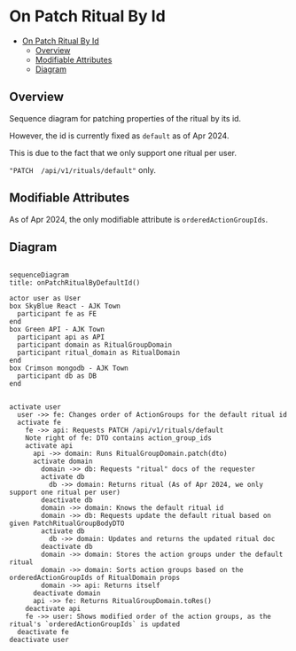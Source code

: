 # On Patch Ritual By Id

<!-- TOC -->

- [On Patch Ritual By Id](#on-patch-ritual-by-id)
  - [Overview](#overview)
  - [Modifiable Attributes](#modifiable-attributes)
  - [Diagram](#diagram)

<!-- /TOC -->

## Overview
Sequence diagram for patching properties of the ritual by its id.

However, the id is currently fixed as `default` as of Apr 2024.

This is due to the fact that we only support one ritual per user.

`"PATCH  /api/v1/rituals/default"` only.

## Modifiable Attributes

As of Apr 2024, the only modifiable attribute is `orderedActionGroupIds`.

## Diagram

```mermaid

sequenceDiagram
title: onPatchRitualByDefaultId()

actor user as User
box SkyBlue React - AJK Town
  participant fe as FE
end
box Green API - AJK Town
  participant api as API
  participant domain as RitualGroupDomain
  participant ritual_domain as RitualDomain
end
box Crimson mongodb - AJK Town
  participant db as DB
end


activate user
  user ->> fe: Changes order of ActionGroups for the default ritual id
  activate fe
    fe ->> api: Requests PATCH /api/v1/rituals/default
    Note right of fe: DTO contains action_group_ids
    activate api
      api ->> domain: Runs RitualGroupDomain.patch(dto)
      activate domain
        domain ->> db: Requests "ritual" docs of the requester
        activate db
          db ->> domain: Returns ritual (As of Apr 2024, we only support one ritual per user)
        deactivate db
        domain ->> domain: Knows the default ritual id
        domain ->> db: Requests update the default ritual based on given PatchRitualGroupBodyDTO
        activate db
          db ->> domain: Updates and returns the updated ritual doc
        deactivate db
        domain ->> domain: Stores the action groups under the default ritual
        domain ->> domain: Sorts action groups based on the orderedActionGroupIds of RitualDomain props
        domain ->> api: Returns itself
      deactivate domain
      api ->> fe: Returns RitualGroupDomain.toRes()
    deactivate api
    fe ->> user: Shows modified order of the action groups, as the ritual's `orderedActionGroupIds` is updated
  deactivate fe
deactivate user
```